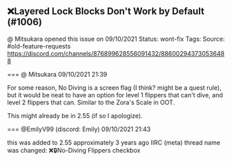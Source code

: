 ## ❌Layered Lock Blocks Don't Work by Default (#1006)
@ Mitsukara opened this issue on 09/10/2021
Status: wont-fix
Tags: 
Source: #old-feature-requests https://discord.com/channels/876899628556091432/886002943730536488


=== @ Mitsukara 09/10/2021 21:39

For some reason, No Diving is a screen flag (I think? might be a quest rule), but it would be neat to have an option for level 1 flippers that can't dive, and level 2 flippers that can. Similar to the Zora's Scale in OOT.

This might already be in 2.55 (if so I apologize).

=== @EmilyV99 (discord: Emily) 09/10/2021 21:43

this was added to 2.55 approximately 3 years ago
IIRC
(meta) thread name was changed: ❌🔒No-Diving Flippers checkbox
